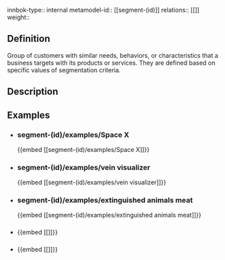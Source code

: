 
innbok-type:: internal
metamodel-id:: [[segment-(id)]]
relations:: [[]]
weight:: 

## Definition
Group of customers with similar needs, behaviors, or characteristics that a business targets with its products or services. They are defined based on specific values of segmentation criteria.
## Description
## Examples
- ### segment-(id)/examples/Space X
  {{embed [[segment-(id)/examples/Space X]]}}
- ### segment-(id)/examples/vein visualizer
  {{embed [[segment-(id)/examples/vein visualizer]]}}
- ### segment-(id)/examples/extinguished animals meat
  {{embed [[segment-(id)/examples/extinguished animals meat]]}}
- ### 
  {{embed [[]]}}
- ### 
  {{embed [[]]}}


